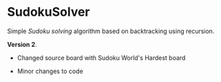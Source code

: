 # SudokuSolver

Simple *Sudoku solving* algorithm based on backtracking using recursion.

**Version 2**. 

   - Changed source board with Sudoku World's Hardest board

   - Minor changes to code

